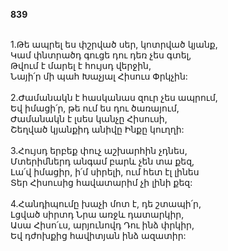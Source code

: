 **839**

\
1.Թե ապրել ես փշրված սեր, կոտրված կյանք,\
Կամ փնտրածդ գուցե դու դեռ չես գտել,\
Թվում է մարել է հույսդ վերջին,\
Նայի՛ր մի պահ Խաչյալ Հիսուս Փրկչին:\
\
2.Ժամանակն է հասկանաս զուր չես ապրում,\
Եվ իմացի՛ր, թե ում ես դու ծառայում,\
Ժամանակն է լսես կանչը Հիսուսի,\
Շեղված կյանքիդ անիվը Ինքը կուղղի:\
\
3.Հույսդ երբեք փուչ աշխարհին չդնես,\
Մտերիմներդ անգամ բարև չեն տա քեզ,\
Լա՛վ իմացիր, ի՛մ սիրելի, ում հետ էլ լինես\
Տեր Հիսուսից հավատարիմ չի լինի քեզ:\
\
4.Հանդիպումը խաչի մոտ է, դե շտապի՛ր,\
Լցված սիրտդ Նրա առջև դատարկիր,\
Ասա Հիսո՛ւս, արյունովդ Դու ինձ փրկիր,\
Եվ դժոխքից հավիտյան ինձ ազատիր:
